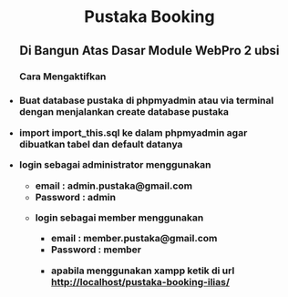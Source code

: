 <h1 align="center">Pustaka Booking</h1><h2 align="center">Di Bangun Atas Dasar Module WebPro 2 ubsi</h2><ul><h3>Cara Mengaktifkan<h3><li><p>Buat database pustaka di phpmyadmin atau via terminal dengan menjalankan create database pustaka</p></li><li><p>import import_this.sql ke dalam phpmyadmin agar dibuatkan tabel dan default datanya</p></li><li><p>login sebagai administrator menggunakan <ul><li>email  : admin.pustaka@gmail.com</li> <li>Password : admin</li></li><li><p>login sebagai member menggunakan <ul><li>email  : member.pustaka@gmail.com</li> <li>Password : member</li></li><li><p>apabila menggunakan xampp ketik di url <a href="http://localhost/pustaka-booking-full/">http://localhost/pustaka-booking-ilias/</a></p></li></ul></p></li></ul>
